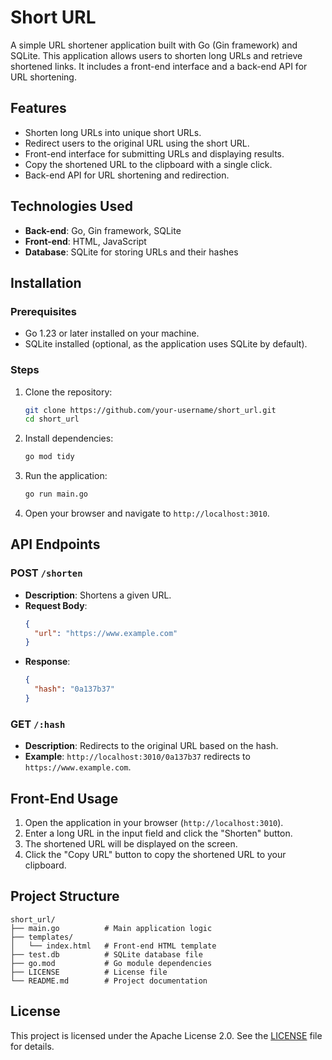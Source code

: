 # Short URL

A simple URL shortener application built with Go (Gin framework) and SQLite. This application allows users to shorten long URLs and retrieve shortened links. It includes a front-end interface and a back-end API for URL shortening.

## Features

- Shorten long URLs into unique short URLs.
- Redirect users to the original URL using the short URL.
- Front-end interface for submitting URLs and displaying results.
- Copy the shortened URL to the clipboard with a single click.
- Back-end API for URL shortening and redirection.

## Technologies Used

- **Back-end**: Go, Gin framework, SQLite
- **Front-end**: HTML, JavaScript
- **Database**: SQLite for storing URLs and their hashes

## Installation

### Prerequisites

- Go 1.23 or later installed on your machine.
- SQLite installed (optional, as the application uses SQLite by default).

### Steps

1. Clone the repository:
   ```bash
   git clone https://github.com/your-username/short_url.git
   cd short_url
   ```

2. Install dependencies:
   ```bash
   go mod tidy
   ```

3. Run the application:
   ```bash
   go run main.go
   ```

4. Open your browser and navigate to `http://localhost:3010`.

## API Endpoints

### POST `/shorten`

- **Description**: Shortens a given URL.
- **Request Body**:
  ```json
  {
    "url": "https://www.example.com"
  }
  ```
- **Response**:
  ```json
  {
    "hash": "0a137b37"
  }
  ```

### GET `/:hash`

- **Description**: Redirects to the original URL based on the hash.
- **Example**: `http://localhost:3010/0a137b37` redirects to `https://www.example.com`.

## Front-End Usage

1. Open the application in your browser (`http://localhost:3010`).
2. Enter a long URL in the input field and click the "Shorten" button.
3. The shortened URL will be displayed on the screen.
4. Click the "Copy URL" button to copy the shortened URL to your clipboard.

## Project Structure

```
short_url/
├── main.go          # Main application logic
├── templates/
│   └── index.html   # Front-end HTML template
├── test.db          # SQLite database file
├── go.mod           # Go module dependencies
├── LICENSE          # License file
└── README.md        # Project documentation
```

## License

This project is licensed under the Apache License 2.0. See the [LICENSE](LICENSE) file for details.